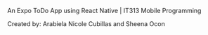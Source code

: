 An Expo ToDo App using React Native | IT313 Mobile Programming

Created by: Arabiela Nicole Cubillas and Sheena Ocon
